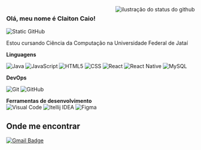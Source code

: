 <img align='right' src="https://github-readme-stats.vercel.app/api?username=ClaitonCaio&show_icons=true&title_color=1C1C1C&text_color=1C1C1C&icon_color=1C1C1C&bg_color=97FFFF&cache_seconds=2300" alt="ilustração do status do github">

### Olá, meu nome é Claiton Caio!

<img src="https://img.shields.io/static/v1?label=Overview&message=Claiton Caio Rodrigues &color=97FFFF&style=for-the-badge&logo=GitHub" alt="Static GitHub">

<p>Estou cursando Ciência da Computação na Universidade Federal de Jataí<br/> </p>

**Linguagens**

![Java](https://img.shields.io/badge/-Java-333333?style=flat&logo=Java&logoColor=007396)
![JavaScript](https://img.shields.io/badge/-JavaScript-333333?style=flat&logo=javascript)
![HTML5](https://img.shields.io/badge/-HTML5-333333?style=flat&logo=HTML5)
![CSS](https://img.shields.io/badge/-CSS-333333?style=flat&logo=CSS3&logoColor=1572B6)
![React](https://img.shields.io/badge/-React-333333?style=flat&logo=react)
![React Native](https://img.shields.io/badge/-React%20Native-333333?style=flat&logo=react)
![MySQL](https://img.shields.io/badge/-MySQL-333333?style=flat&logo=mysql)

**DevOps**

![Git](https://img.shields.io/badge/-Git-333333?style=flat&logo=git)
![GitHub](https://img.shields.io/badge/-GitHub-333333?style=flat&logo=github)

**Ferramentas de desenvolvimento**
<br>
![Visual Code](https://img.shields.io/badge/Vscode-007ACC?style=for-the-badge&logo=visualstudiocode&logoColor=white)
![Itellij IDEA](https://img.shields.io/badge/Intellij%20Idea-000?logo=intellij-idea&style=for-the-badge)
![Figma](https://img.shields.io/badge/Figma-F24E1E?style=for-the-badge&logo=figma&logoColor=white)
<br/>

## Onde me encontrar

[![Gmail Badge](https://img.shields.io/badge/-claitoncaio90@gmail.com-006bed?style=flat-square&logo=Gmail&logoColor=white&link=mailto:claitoncaio90@gmail.com)](mailto:claitoncaio90@gmail.com)

